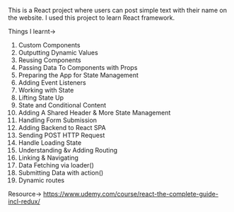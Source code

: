 This is a React project where users can post simple text with their name on the website. I used this project to learn React framework.

Things I learnt->
1. Custom Components
2. Outputting Dynamic Values
3. Reusing Components
4. Passing Data To Components with Props
5. Preparing the App for State Management 
6. Adding Event Listeners
7. Working with State
8. Lifting State Up
9. State and Conditional Content
10. Adding A Shared Header & More State Management
11. Handling Form Submission
12. Adding Backend to React SPA
13. Sending POST HTTP Request
14. Handle Loading State
15. Understanding &v Adding Routing 
16. Linking & Navigating 
17. Data Fetching via loader()
18. Submitting Data with action()
19. Dynamic routes

Resource-> https://www.udemy.com/course/react-the-complete-guide-incl-redux/